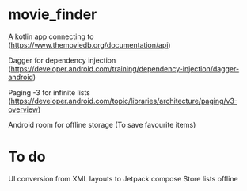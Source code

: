 # movie_finder

A kotlin app connecting to (https://www.themoviedb.org/documentation/api)

Dagger for dependency injection (https://developer.android.com/training/dependency-injection/dagger-android)

Paging -3 for infinite lists (https://developer.android.com/topic/libraries/architecture/paging/v3-overview)

Android room for offline storage (To save favourite items)

# To do
UI conversion from XML layouts to Jetpack compose
Store lists offline
